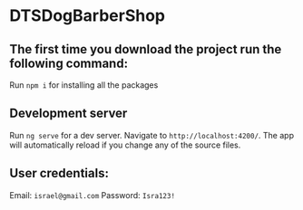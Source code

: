 # DTSDogBarberShop

## The first time you download the project run the following command:
Run `npm i` for installing all the packages

## Development server
Run `ng serve` for a dev server. Navigate to `http://localhost:4200/`. The app will automatically reload if you change any of the source files.

## User credentials:
Email: `israel@gmail.com`
Password: `Isra123!`
